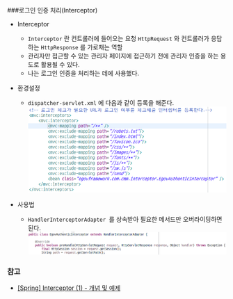 ###로그인 인증 처리(Interceptor)

* Interceptor
  * `Interceptor` 란 컨트롤러에 들어오는 요청 `HttpRequest` 와 컨트롤러가 응답하는 `HttpResponse` 를 가로채는 역할
  * 관리자만 접근할 수 있는 관리자 페이지에 접근하기 전에 관리자 인증을 하는 용도로 활용될 수 있다.
  * 나는 로그인 인증을 처리하는 데에 사용했다.
  

* 환경설정
  * `dispatcher-servlet.xml` 에 다음과 같이 등록을 해준다.
     ![img.png](img.png)
    

* 사용법
  * `HandlerInterceptorAdapter `를 상속받아 필요한 메서드만 오버라이딩하면 된다.
  ![img_1.png](img_1.png)
    

### 참고
* [[Spring] Interceptor (1) - 개념 및 예제](https://victorydntmd.tistory.com/176)